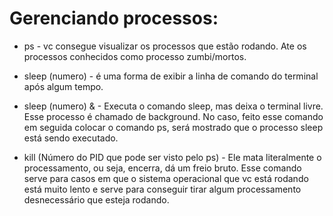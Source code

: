 # Gerenciando processos:
- ps - vc consegue visualizar os processos que estão rodando. Ate os processos conhecidos como processo zumbi/mortos.

- sleep (numero) - é uma forma de exibir a linha de comando do terminal após algum tempo.

- sleep (numero) & - Executa o comando sleep, mas deixa o terminal livre. Esse processo é chamado de background. No caso, feito esse comando em seguida colocar o comando ps, será mostrado que o processo sleep está sendo executado.

- kill (Número do PID que pode ser visto pelo ps) - Ele mata literalmente o processamento, ou seja, encerra, dá um freio bruto. Esse comando serve para casos em que o sistema operacional que vc está rodando está muito lento e serve para conseguir tirar algum processamento desnecessário que esteja rodando.